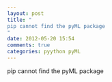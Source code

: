 ```yaml
---
layout: post
title: "
pip cannot find the pyML package
"
date: 2012-05-20 15:54
comments: true
categories: pyython pyML
---
```


pip cannot find the pyML package


